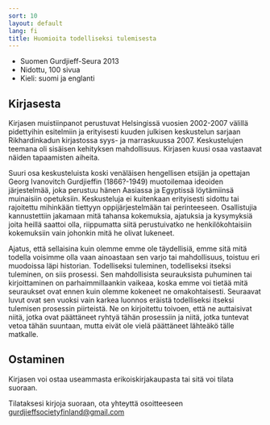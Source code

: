 ```yaml
---
sort: 10
layout: default
lang: fi
title: Huomioita todelliseksi tulemisesta
---
```


* Suomen Gurdjieff-Seura 2013
* Nidottu, 100 sivua
* Kieli: suomi ja englanti 

## Kirjasesta

Kirjasen muistiinpanot perustuvat Helsingissä vuosien 2002-2007 välillä
pidettyihin esitelmiin ja erityisesti kuuden julkisen keskustelun sarjaan
Rikhardinkadun kirjastossa syys- ja marraskuussa 2007. Keskustelujen teemana
oli sisäisen kehityksen mahdollisuus. Kirjasen kuusi osaa vastaavat näiden
tapaamisten aiheita.

Suuri osa keskusteluista koski venäläisen hengellisen etsijän ja opettajan
Georg Ivanovitch Gurdjieffin (1866?-1949) muotoilemaa ideoiden järjestelmää,
joka perustuu hänen Aasiassa ja Egyptissä löytämiinsä muinaisiin opetuksiin.
Keskusteluja ei kuitenkaan erityisesti sidottu tai rajoitettu mihinkään
tiettyyn oppijärjestelmään tai perinteeseen. Osallistujia kannustettiin
jakamaan mitä tahansa kokemuksia, ajatuksia ja kysymyksiä joita heillä saattoi
olla, riippumatta siitä perustuivatko ne henkilökohtaisiin kokemuksiin vain
johonkin mitä he olivat lukeneet.

Ajatus, että sellaisina kuin olemme emme ole täydellisiä, emme sitä mitä
todella voisimme olla vaan ainoastaan sen varjo tai mahdollisuus, toistuu eri
muodoissa läpi historian. Todelliseksi tuleminen, todelliseksi itseksi
tuleminen, on siis prosessi. Sen mahdollisista seurauksista puhuminen tai
kirjoittaminen on parhaimmillaankin vaikeaa, koska emme voi tietää mitä
seuraukset ovat ennen kuin olemme kokeneet ne omakohtaisesti. Seuraavat luvut
ovat sen vuoksi vain karkea luonnos eräistä todelliseksi itseksi tulemisen
prosessin piirteistä. Ne on kirjoitettu toivoen, että ne auttaisivat niitä,
jotka ovat päättäneet ryhtyä tähän prosessiin ja niitä, jotka tuntevat vetoa
tähän suuntaan, mutta eivät ole vielä päättäneet lähteäkö tälle matkalle.

## Ostaminen

Kirjasen voi ostaa useammasta erikoiskirjakaupasta tai sitä voi tilata suoraan.

Tilataksesi kirjoja suoraan, ota yhteyttä osoitteeseen gurdjieffsocietyfinland@gmail.com
